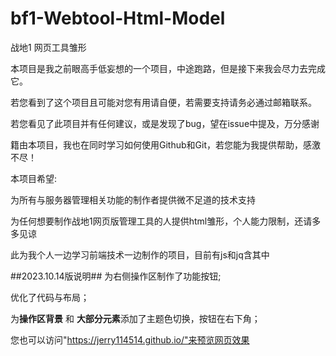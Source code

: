 # bf1-Webtool-Html-Model
战地1 网页工具雏形

本项目是我之前眼高手低妄想的一个项目，中途跑路，但是接下来我会尽力去完成它。

若您看到了这个项目且可能对您有用请自便，若需要支持请务必通过邮箱联系。

若您看见了此项目并有任何建议，或是发现了bug，望在issue中提及，万分感谢

籍由本项目，我也在同时学习如何使用Github和Git，若您能为我提供帮助，感激不尽！

本项目希望:

为所有与服务器管理相关功能的制作者提供微不足道的技术支持

为任何想要制作战地1网页版管理工具的人提供html雏形，个人能力限制，还请多多见谅

此为我个人一边学习前端技术一边制作的项目，目前有js和jq含其中

##2023.10.14版说明##
为右侧操作区制作了功能按钮;

优化了代码与布局；

为**操作区背景** 和 **大部分元素**添加了主题色切换，按钮在右下角；

您也可以访问"https://jerry114514.github.io/"来预览网页效果
